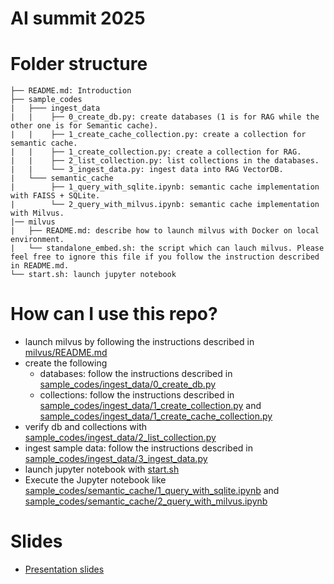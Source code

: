 # AI summit 2025
# Folder structure
```
├── README.md: Introduction
├── sample_codes
|   ├─── ingest_data
|   |    ├── 0_create_db.py: create databases (1 is for RAG while the other one is for Semantic cache).
|   |    ├── 1_create_cache_collection.py: create a collection for semantic cache.
|   |    ├── 1_create_collection.py: create a collection for RAG. 
|   |    ├── 2_list_collection.py: list collections in the databases. 
|   |    └── 3_ingest_data.py: ingest data into RAG VectorDB.
|   └─── semantic_cache
|        ├── 1_query_with_sqlite.ipynb: semantic cache implementation with FAISS + SQLite.
|        └── 2_query_with_milvus.ipynb: semantic cache implementation with Milvus.
|── milvus
|   ├── README.md: describe how to launch milvus with Docker on local environment.
|   └── standalone_embed.sh: the script which can lauch milvus. Please feel free to ignore this file if you follow the instruction described in README.md.
└── start.sh: launch jupyter notebook

```
# How can I use this repo?
- launch milvus by following the instructions described in [milvus/README.md](milvus/README.md)
- create the following
  - databases: follow the instructions described in [sample_codes/ingest_data/0_create_db.py](sample_codes/ingest_data/0_create_db.py)
  - collections: follow the instructions described in [sample_codes/ingest_data/1_create_collection.py](sample_codes/ingest_data/1_create_collection.py) and [sample_codes/ingest_data/1_create_cache_collection.py](sample_codes/ingest_data/1_create_cache_collection.py)
- verify db and collections with [sample_codes/ingest_data/2_list_collection.py](sample_codes/ingest_data/2_list_collection.py)
- ingest sample data: follow the instructions described in [sample_codes/ingest_data/3_ingest_data.py](sample_codes/ingest_data/3_ingest_data.py)
- launch jupyter notebook with [start.sh](start.sh)
- Execute the Jupyter notebook like [sample_codes/semantic_cache/1_query_with_sqlite.ipynb](sample_codes/semantic_cache/1_query_with_sqlite.ipynb) and [sample_codes/semantic_cache/2_query_with_milvus.ipynb]([sample_codes/semantic_cache/2_query_with_milvus.ipynb)
# Slides
- [Presentation slides](https://gamma.app/docs/LLM-semantic-cache-dxqy891owffkt81?mode=doc)
